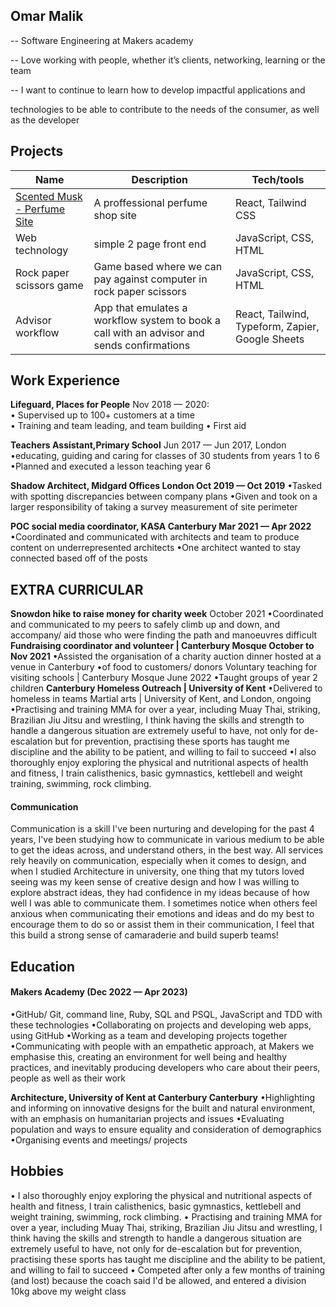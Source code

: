 ## Omar Malik

-- Software Engineering at Makers academy

-- Love working with people, whether it’s clients, networking, learning or the team

-- I want to continue to learn how to develop impactful applications and

technologies to be able to contribute to the needs of the consumer, as well as the developer

## Projects

| Name                         | Description       | Tech/tools        |
| ---------------------------- | ----------------- | ----------------- |
| [Scented Musk - Perfume Site]( https://scented-musk.vercel.app)  | A proffessional perfume shop site | React, Tailwind CSS |
| Web technology               | simple 2 page front end | JavaScript, CSS, HTML |
| Rock paper scissors game     | Game based where we can pay against computer in rock paper scissors | JavaScript, CSS, HTML |
| Advisor workflow             | App that emulates a workflow system to book a call with an advisor and sends confirmations | React, Tailwind, Typeform, Zapier, Google Sheets|


## Work Experience

 **Lifeguard, Places for People**
Nov 2018 — 2020:  
•  Supervised up to 100+ customers at a time  
•  Training and team leading, and team building
•  First aid

 **Teachers Assistant,Primary School**
Jun 2017 — Jun 2017, London
•educating, guiding and caring for classes of 30 students from years 1 to 6
•Planned and executed a lesson teaching year 6

 **Shadow Architect, Midgard Offices London Oct 2019 — Oct 2019**
•Tasked with spotting discrepancies between company plans
•Given and took on a larger responsibility of taking a survey measurement of site
perimeter


 **POC social media coordinator, KASA Canterbury Mar 2021 — Apr 2022**
•Coordinated and communicated with architects and team to produce content on
underrepresented architects
•One architect wanted to stay connected based off of the posts


## EXTRA CURRICULAR
 **Snowdon hike to raise money for charity week**
October 2021
•Coordinated and communicated to my peers to safely climb up and down, and accompany/ aid those who were finding the path and manoeuvres difficult
**Fundraising coordinator and volunteer | Canterbury Mosque October to Nov 2021**
•Assisted the organisation of a charity auction dinner hosted at a venue in Canterbury
•of food to customers/ donors
Voluntary teaching for visiting schools | Canterbury Mosque June 2022
•Taught groups of year 2 children
**Canterbury Homeless Outreach | University of Kent**
•Delivered to homeless in teams
Martial arts | University of Kent, and London, ongoing
•Practising and training MMA for over a year, including Muay Thai, striking,
Brazilian Jiu Jitsu and wrestling, I think having the skills and strength to handle a dangerous situation are extremely useful to have, not only for de-escalation but for prevention, practising these sports has taught me discipline and the ability to be patient, and willing to fail to succeed
•I also thoroughly enjoy exploring the physical and nutritional aspects of health and fitness, I train calisthenics, basic gymnastics, kettlebell and weight training, swimming, rock climbing.

#### Communication
Communication is a skill I've been nurturing and developing for the past 4 years, I've been studying how to communicate in various medium to be able to get the ideas across, and understand others, in the best way. All services rely heavily on communication, especially when it comes to design, and when I studied Architecture in university, one thing that my tutors loved seeing was my keen sense of creative design and how I was willing to explore abstract ideas, they had confidence in my ideas because of how well I was able to communicate them. I sometimes notice when others feel anxious when communicating their emotions and ideas and do my best to encourage them to do so or assist them in their communication, I feel that this build a strong sense of camaraderie and build superb teams!


## Education

#### Makers Academy (Dec 2022 — Apr 2023)
•GitHub/ Git, command line, Ruby, SQL and PSQL, JavaScript and TDD with these technologies
•Collaborating on projects and developing web apps, using GitHub
•Working as a team and developing projects together
•Communicating with people with an empathetic approach, at Makers we
emphasise this, creating an environment for well being and healthy practices, and inevitably producing developers who care about their peers, people as well as their work

 **Architecture, University of Kent at Canterbury Canterbury**
•Highlighting and informing on innovative designs for the built and natural
environment, with an emphasis on humanitarian projects and issues
•Evaluating population and ways to ensure equality and consideration of
demographics
•Organising events and meetings/ projects


## Hobbies

• I also thoroughly enjoy exploring the physical and nutritional aspects of health and
fitness, I train calisthenics, basic gymnastics, kettlebell and weight training,
swimming, rock climbing.
• Practising and training MMA for over a year, including Muay Thai, striking,
Brazilian Jiu Jitsu and wrestling, I think having the skills and strength to handle a dangerous situation are extremely useful to have, not only for de-escalation but for prevention, practising these sports has taught me discipline and the ability to be patient, and willing to fail to succeed
• Competed after only a few months of training (and lost) because the coach said I'd be allowed, and entered a division 10kg above my weight class

